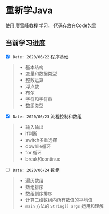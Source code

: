 # 重新学Java

使用 [廖雪峰教程](https://www.liaoxuefeng.com/wiki/1252599548343744) 学习， 代码存放在Code包里

## 当前学习进度

- [x]  `Date: 2020/06/22` 程序基础

> - 基本结构
> - 变量和数据类型
> - 整数运算
> - 浮点数
> - 布尔
> - 字符和字符串
> - 数组类型

- [x] `Date: 2020/06/23` 流程控制和数组

> - 输入输出
> - if判断
> - switch多重选择
> - dowhile循环
> - for 循环
> - break和continue

- [ ] `Date: 2020/06/24` 数组

> - 遍历数组
> - 数组排序
> - 数组倒序排序
> - 计算二维数组内所有数值的平均值
> - `main` 方法的 `String[] args` 运用和理解
